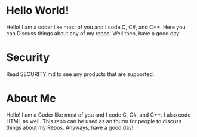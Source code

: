 # Hello World!

Hello! I am a coder like most of you and I code C, C#, and C++. Here you can Discuss things about any of my repos. Well then, have a good day!

# Security
 Read SECURITY.md to see any products that are supported.
# About Me

Hello! I am a Coder like most of you and I code C, C#, and C++. I also code HTML as well. This repo can be used as an fourm for people to discuss things about my Repos. Anyways, have a good day!
